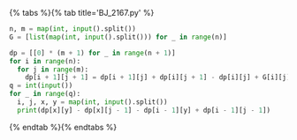 {% tabs %}{% tab title='BJ_2167.py' %}

```py
n, m = map(int, input().split())
G = [list(map(int, input().split())) for _ in range(n)]

dp = [[0] * (m + 1) for _ in range(n + 1)]
for i in range(n):
  for j in range(m):
    dp[i + 1][j + 1] = dp[i + 1][j] + dp[i][j + 1] - dp[i][j] + G[i][j]
q = int(input())
for _ in range(q):
  i, j, x, y = map(int, input().split())
  print(dp[x][y] - dp[x][j - 1] - dp[i - 1][y] + dp[i - 1][j - 1])
```

{% endtab %}{% endtabs %}
